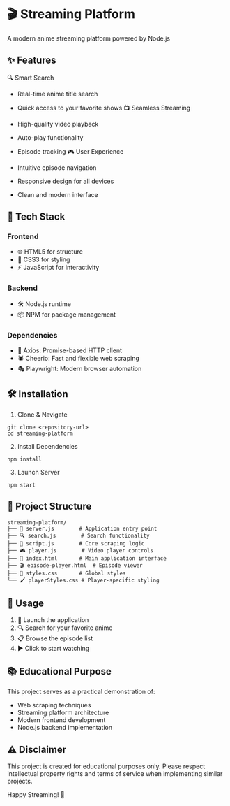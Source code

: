 # 🎬 Streaming Platform

A modern anime streaming platform powered by Node.js

## ✨ Features

🔍 Smart Search

- Real-time anime title search
- Quick access to your favorite shows
  📺 Seamless Streaming

- High-quality video playback
- Auto-play functionality
- Episode tracking
  🎮 User Experience

- Intuitive episode navigation
- Responsive design for all devices
- Clean and modern interface

## 🚀 Tech Stack

### Frontend

- 🌐 HTML5 for structure
- 🎨 CSS3 for styling
- ⚡ JavaScript for interactivity

### Backend

- 🛠️ Node.js runtime
- 📦 NPM for package management

### Dependencies

- 🔄 Axios: Promise-based HTTP client
- 🕷️ Cheerio: Fast and flexible web scraping
- 🎭 Playwright: Modern browser automation

## 🛠️ Installation

1. Clone & Navigate

```
git clone <repository-url>
cd streaming-platform
```

2. Install Dependencies

```
npm install
```

3. Launch Server

```
npm start
```

## 📁 Project Structure

```
streaming-platform/
├── 📄 server.js        # Application entry point
├── 🔍 search.js        # Search functionality
├── 📜 script.js        # Core scraping logic
├── 🎮 player.js        # Video player controls
├── 📱 index.html       # Main application interface
├── 🎬 episode-player.html  # Episode viewer
├── 🎨 styles.css       # Global styles
└── 🖌️ playerStyles.css # Player-specific styling
```

## 🎯 Usage

1. 🚀 Launch the application
2. 🔍 Search for your favorite anime
3. 📋 Browse the episode list
4. ▶️ Click to start watching

## 📚 Educational Purpose

This project serves as a practical demonstration of:

- Web scraping techniques
- Streaming platform architecture
- Modern frontend development
- Node.js backend implementation

## ⚠️ Disclaimer

This project is created for educational purposes only. Please respect intellectual property rights and terms of service when implementing similar projects.

Happy Streaming! 🎉
